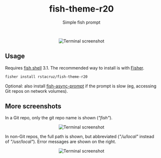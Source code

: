 <h1 align='center'>
fish-theme-r20
</h1>

<p align='center'>
Simple fish prompt
</p>

<br>

<p align='center'>
<img src='https://user-images.githubusercontent.com/74385/87846355-9be08b80-c912-11ea-887f-b042ffb9af9b.png' alt='Terminal screenshot' />
</p>

## Usage

Requires [fish shell](https://fishshell.com/) 3.1. The recommended way to install is with [Fisher](https://github.com/jorgebucaran/fisher).

```sh
fisher install rstacruz/fish-theme-r20
```

Optional: also install [fish-async-prompt](https://github.com/acomagu/fish-async-prompt) if the prompt is slow (eg, accessing Git repos on network volumes).

## More screenshots

In a Git repo, only the git repo name is shown (_"fish"_).

<p align='center'>
<img src='https://user-images.githubusercontent.com/74385/87846283-25438e00-c912-11ea-8a8f-74f9f7517936.png' alt='Terminal screenshot' />
</p>

In non-Git repos, the full path is shown, but abbreviated (_"/u/local"_ instead of _"/usr/local"_). Error messages are shown on the right.

<p align='center'>
<img src='https://user-images.githubusercontent.com/74385/87846297-3c827b80-c912-11ea-85f8-763ef4da90a5.png' alt='Terminal screenshot' />
</p>
